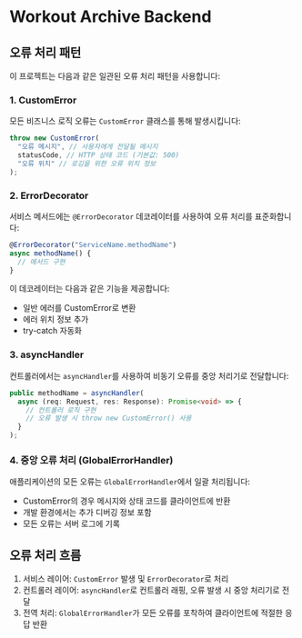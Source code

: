 # Workout Archive Backend

## 오류 처리 패턴

이 프로젝트는 다음과 같은 일관된 오류 처리 패턴을 사용합니다:

### 1. CustomError

모든 비즈니스 로직 오류는 `CustomError` 클래스를 통해 발생시킵니다:

```typescript
throw new CustomError(
  "오류 메시지", // 사용자에게 전달될 메시지
  statusCode, // HTTP 상태 코드 (기본값: 500)
  "오류 위치" // 로깅을 위한 오류 위치 정보
);
```

### 2. ErrorDecorator

서비스 메서드에는 `@ErrorDecorator` 데코레이터를 사용하여 오류 처리를 표준화합니다:

```typescript
@ErrorDecorator("ServiceName.methodName")
async methodName() {
  // 메서드 구현
}
```

이 데코레이터는 다음과 같은 기능을 제공합니다:

- 일반 에러를 CustomError로 변환
- 에러 위치 정보 추가
- try-catch 자동화

### 3. asyncHandler

컨트롤러에서는 `asyncHandler`를 사용하여 비동기 오류를 중앙 처리기로 전달합니다:

```typescript
public methodName = asyncHandler(
  async (req: Request, res: Response): Promise<void> => {
    // 컨트롤러 로직 구현
    // 오류 발생 시 throw new CustomError() 사용
  }
);
```

### 4. 중앙 오류 처리 (GlobalErrorHandler)

애플리케이션의 모든 오류는 `GlobalErrorHandler`에서 일괄 처리됩니다:

- CustomError의 경우 메시지와 상태 코드를 클라이언트에 반환
- 개발 환경에서는 추가 디버깅 정보 포함
- 모든 오류는 서버 로그에 기록

## 오류 처리 흐름

1. 서비스 레이어: `CustomError` 발생 및 `ErrorDecorator`로 처리
2. 컨트롤러 레이어: `asyncHandler`로 컨트롤러 래핑, 오류 발생 시 중앙 처리기로 전달
3. 전역 처리: `GlobalErrorHandler`가 모든 오류를 포착하여 클라이언트에 적절한 응답 반환

